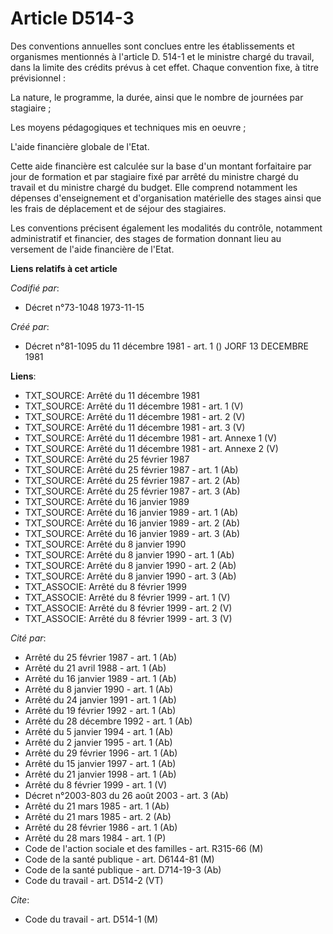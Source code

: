 # Article D514-3

Des conventions annuelles sont conclues entre les établissements et organismes mentionnés à l'article D. 514-1 et le ministre
chargé du travail, dans la limite des crédits prévus à cet effet. Chaque convention fixe, à titre prévisionnel :

La nature, le programme, la durée, ainsi que le nombre de journées par stagiaire ;

Les moyens pédagogiques et techniques mis en oeuvre ;

L'aide financière globale de l'Etat.

Cette aide financière est calculée sur la base d'un montant forfaitaire par jour de formation et par stagiaire fixé par
arrêté du ministre chargé du travail et du ministre chargé du budget. Elle comprend notamment les dépenses d'enseignement et
d'organisation matérielle des stages ainsi que les frais de déplacement et de séjour des stagiaires.

Les conventions précisent également les modalités du contrôle, notamment administratif et financier, des stages de formation
donnant lieu au versement de l'aide financière de l'Etat.

**Liens relatifs à cet article**

_Codifié par_:

  - Décret n°73-1048 1973-11-15

_Créé par_:

  - Décret n°81-1095 du 11 décembre 1981 - art. 1 () JORF 13 DECEMBRE 1981

**Liens**:

  - TXT_SOURCE: Arrêté du 11 décembre 1981
  - TXT_SOURCE: Arrêté du 11 décembre 1981 - art. 1 (V)
  - TXT_SOURCE: Arrêté du 11 décembre 1981 - art. 2 (V)
  - TXT_SOURCE: Arrêté du 11 décembre 1981 - art. 3 (V)
  - TXT_SOURCE: Arrêté du 11 décembre 1981 - art. Annexe 1 (V)
  - TXT_SOURCE: Arrêté du 11 décembre 1981 - art. Annexe 2 (V)
  - TXT_SOURCE: Arrêté du 25 février 1987
  - TXT_SOURCE: Arrêté du 25 février 1987 - art. 1 (Ab)
  - TXT_SOURCE: Arrêté du 25 février 1987 - art. 2 (Ab)
  - TXT_SOURCE: Arrêté du 25 février 1987 - art. 3 (Ab)
  - TXT_SOURCE: Arrêté du 16 janvier 1989
  - TXT_SOURCE: Arrêté du 16 janvier 1989 - art. 1 (Ab)
  - TXT_SOURCE: Arrêté du 16 janvier 1989 - art. 2 (Ab)
  - TXT_SOURCE: Arrêté du 16 janvier 1989 - art. 3 (Ab)
  - TXT_SOURCE: Arrêté du 8 janvier 1990
  - TXT_SOURCE: Arrêté du 8 janvier 1990 - art. 1 (Ab)
  - TXT_SOURCE: Arrêté du 8 janvier 1990 - art. 2 (Ab)
  - TXT_SOURCE: Arrêté du 8 janvier 1990 - art. 3 (Ab)
  - TXT_ASSOCIE: Arrêté du 8 février 1999
  - TXT_ASSOCIE: Arrêté du 8 février 1999 - art. 1 (V)
  - TXT_ASSOCIE: Arrêté du 8 février 1999 - art. 2 (V)
  - TXT_ASSOCIE: Arrêté du 8 février 1999 - art. 3 (V)

_Cité par_:

  - Arrêté du 25 février 1987 - art. 1 (Ab)
  - Arrêté du 21 avril 1988 - art. 1 (Ab)
  - Arrêté du 16 janvier 1989 - art. 1 (Ab)
  - Arrêté du 8 janvier 1990 - art. 1 (Ab)
  - Arrêté du 24 janvier 1991 - art. 1 (Ab)
  - Arrêté du 19 février 1992 - art. 1 (Ab)
  - Arrêté du 28 décembre 1992 - art. 1 (Ab)
  - Arrêté du 5 janvier 1994 - art. 1 (Ab)
  - Arrêté du 2 janvier 1995 - art. 1 (Ab)
  - Arrêté du 29 février 1996 - art. 1 (Ab)
  - Arrêté du 15 janvier 1997 - art. 1 (Ab)
  - Arrêté du 21 janvier 1998 - art. 1 (Ab)
  - Arrêté du 8 février 1999 - art. 1 (V)
  - Décret n°2003-803 du 26 août 2003 - art. 3 (Ab)
  - Arrêté du 21 mars 1985 - art. 1 (Ab)
  - Arrêté du 21 mars 1985 - art. 2 (Ab)
  - Arrêté du 28 février 1986 - art. 1 (Ab)
  - Arrêté du 28 mars 1984 - art. 1 (P)
  - Code de l'action sociale et des familles - art. R315-66 (M)
  - Code de la santé publique - art. D6144-81 (M)
  - Code de la santé publique - art. D714-19-3 (Ab)
  - Code du travail - art. D514-2 (VT)

_Cite_:

  - Code du travail - art. D514-1 (M)
